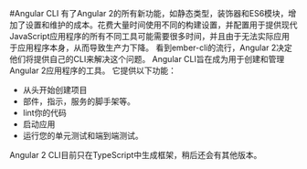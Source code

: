 #Angular CLI
有了Angular 2的所有新功能，如静态类型，装饰器和ES6模块，增加了设置和维护的成本。花费大量时间使用不同的构建设置，并配置用于提供现代JavaScript应用程序的所有不同工具可能需要很多时间，并且由于无法实际应用于应用程序本身，从而导致生产力下降。
看到ember-cli的流行，Angular 2决定他们将提供自己的CLI来解决这个问题。 Angular CLI旨在成为用于创建和管理Angular 2应用程序的工具。 它提供以下功能：

* 从头开始创建项目
* 部件，指示，服务的脚手架等。
* lint你的代码
* 启动应用
* 运行您的单元测试和端到端测试。

Angular 2 CLI目前只在TypeScript中生成框架，稍后还会有其他版本。